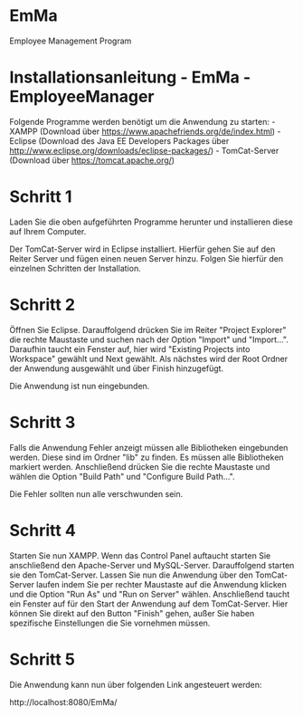# EmMa
Employee Management Program

Installationsanleitung - EmMa - EmployeeManager
===============================================


Folgende Programme werden benötigt um die Anwendung zu starten:
	- XAMPP (Download über https://www.apachefriends.org/de/index.html)
	- Eclipse (Download des Java EE Developers Packages über http://www.eclipse.org/downloads/eclipse-packages/)
	- TomCat-Server (Download über https://tomcat.apache.org/)


Schritt 1
=========

Laden Sie die oben aufgeführten Programme herunter und installieren diese auf Ihrem Computer.

Der TomCat-Server wird in Eclipse installiert.
Hierfür gehen Sie auf den Reiter Server und fügen einen neuen Server hinzu.
Folgen Sie hierfür den einzelnen Schritten der Installation.

Schritt 2
=========

Öffnen Sie Eclipse.
Darauffolgend drücken Sie im Reiter "Project Explorer" die rechte Maustaste und suchen nach der Option 
"Import" und "Import...".
Daraufhin taucht ein Fenster auf, hier wird "Existing Projects into Workspace" gewählt und Next gewählt.
Als nächstes wird der Root Ordner der Anwendung ausgewählt und über Finish hinzugefügt.

Die Anwendung ist nun eingebunden.

Schritt 3
=========

Falls die Anwendung Fehler anzeigt müssen alle Bibliotheken eingebunden werden.
Diese sind im Ordner "lib" zu finden.
Es müssen alle Bibliotheken markiert werden. Anschließend drücken Sie die rechte Maustaste und wählen
die Option "Build Path" und "Configure Build Path...".

Die Fehler sollten nun alle verschwunden sein.

Schritt 4
=========

Starten Sie nun XAMPP. Wenn das Control Panel auftaucht starten Sie anschließend den Apache-Server und MySQL-Server.
Darauffolgend starten sie den TomCat-Server.
Lassen Sie nun die Anwendung über den TomCat-Server laufen indem Sie per rechter Maustaste auf die Anwendung klicken
und die Option "Run As" und "Run on Server" wählen.
Anschließend taucht ein Fenster auf für den Start der Anwendung auf dem TomCat-Server.
Hier können Sie direkt auf den Button "Finish" gehen, außer Sie haben spezifische Einstellungen die Sie vornehmen
müssen.

Schritt 5
=========

Die Anwendung kann nun über folgenden Link angesteuert werden:

http://localhost:8080/EmMa/
